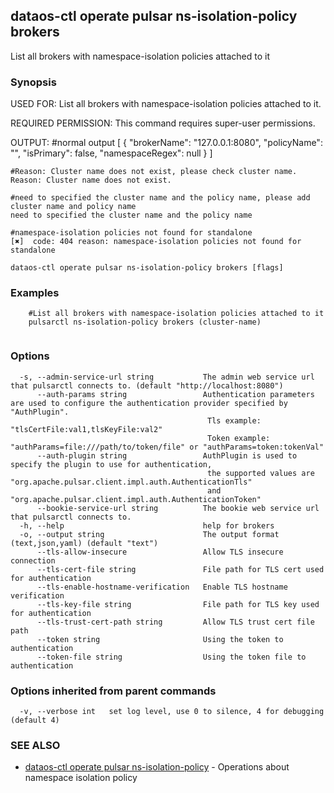 ## dataos-ctl operate pulsar ns-isolation-policy brokers

List all brokers with namespace-isolation policies attached to it

### Synopsis

USED FOR:
    List all brokers with namespace-isolation policies attached to it.

REQUIRED PERMISSION:
    This command requires super-user permissions.

OUTPUT:
    #normal output
    [
      {
        "brokerName": "127.0.0.1:8080",
        "policyName": "",
        "isPrimary": false,
        "namespaceRegex": null
      }
    ]

    #Reason: Cluster name does not exist, please check cluster name.
    Reason: Cluster name does not exist.

    #need to specified the cluster name and the policy name, please add cluster name and policy name
    need to specified the cluster name and the policy name

    #namespace-isolation policies not found for standalone
    [✖]  code: 404 reason: namespace-isolation policies not found for standalone



```
dataos-ctl operate pulsar ns-isolation-policy brokers [flags]
```

### Examples

```
    #List all brokers with namespace-isolation policies attached to it
    pulsarctl ns-isolation-policy brokers (cluster-name)


```

### Options

```
  -s, --admin-service-url string           The admin web service url that pulsarctl connects to. (default "http://localhost:8080")
      --auth-params string                 Authentication parameters are used to configure the authentication provider specified by "AuthPlugin".
                                            Tls example: "tlsCertFile:val1,tlsKeyFile:val2"
                                            Token example: "authParams=file:///path/to/token/file" or "authParams=token:tokenVal"
      --auth-plugin string                 AuthPlugin is used to specify the plugin to use for authentication,
                                            the supported values are "org.apache.pulsar.client.impl.auth.AuthenticationTls"
                                            and "org.apache.pulsar.client.impl.auth.AuthenticationToken"
      --bookie-service-url string          The bookie web service url that pulsarctl connects to.
  -h, --help                               help for brokers
  -o, --output string                      The output format (text,json,yaml) (default "text")
      --tls-allow-insecure                 Allow TLS insecure connection
      --tls-cert-file string               File path for TLS cert used for authentication
      --tls-enable-hostname-verification   Enable TLS hostname verification
      --tls-key-file string                File path for TLS key used for authentication
      --tls-trust-cert-path string         Allow TLS trust cert file path
      --token string                       Using the token to authentication
      --token-file string                  Using the token file to authentication
```

### Options inherited from parent commands

```
  -v, --verbose int   set log level, use 0 to silence, 4 for debugging (default 4)
```

### SEE ALSO

* [dataos-ctl operate pulsar ns-isolation-policy](dataos-ctl_operate_pulsar_ns-isolation-policy.md)	 - Operations about namespace isolation policy

